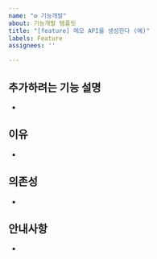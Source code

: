 ```yaml
---
name: "⚙ 기능개발"
about: 기능개발 템플릿
title: "[feature] 메모 API를 생성한다 (예)"
labels: Feature
assignees: ''

---
```


## 추가하려는 기능 설명
- 

## 이유
- 

## 의존성
- 

## 안내사항
-
